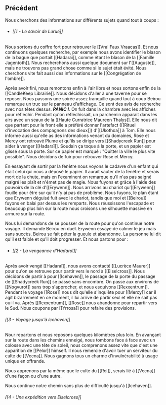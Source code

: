 ## Précédent

Nous cherchons des informations sur différents sujets quand tout à coups :

- ###### [[1 - Le savoir de Lurué]]

Nous sortons du coffre fort pour retrouver le [[Vrai Faux Vraacas]]. Et nous continuons quelques recherche, par exemple nous avons identifier le blason de la bague que portait [[Hadaraï]], comme étant le blason de la [[Famille Jagentoth]]. Nous recherchons aussi quelque document sur l'[[Auguste]], mais ne trouvons pas grand chose comme si le sujet était évité. Nous cherchons vite fait aussi des informations sur le [[Congrégation de l'ombre]]. 

Après avoir fini, nous remontons enfin à l'air libre et nous sortons enfin de la [[CandleKeep Librairie]]. Nous décidons d'aller à une taverne pour se reposer. Nous passons une soirée assez tranquille quand tout à coup Beirou remarque un truc sur le panneau d'affichage. Ce sont des avis de recherche avec nos têtes dessus. ***PANIC !***. 
On fuit dans la chambre avec les affiches pour réfléchir. Pendant qu'on réfléchissait, un parchemin apparait dans les airs avec un seaux de la [[Haute Curratrice Maureen Thalys]]. Elle nous dit que partant pour le front elle a préféré donner l'artefact ([[Rituel d'invocation des compagnons des dieux]]) d'[[Ukothoa]] à Tom. Elle nous informe aussi qu'elle as des informations venant du domaines, Rose et Mercy ont retrouvé Plume et qu'ils se dirige vers [[Shadycreek Run]] pour aider à venger [[Hadaraï]]. Soudain ça toque à la porte, et un papier est glissé sous la porte. Sur ce papier est marqué : "Quitter la ville le plus vite possible". Nous décidons de fuir pour retrouver Rose et Mercy.

En essayant de sortir par la fenêtre nous voyons le cadavre d'un enfant qui était celui qui nous a déposé le papier. Il aurait sauter de la fenêtre et serais mort de la chute, mais en l'examinent on remarque qu'il n'as pas saigné malgré les plaît et n'émet pas de magie. Nous fuyons et grâce à l'aide des pouvoirs de la clé d'[[Erywenn]]. Nous arrivons au chariot qu'[[Erywenn]] fouille pour être sur qu'il n'y ai pas de problème. Nous fuyons, le plan étant que Erywenn déguisé fuit avec le chariot, tandis que moi et [[Beirou]] fuyons en balai par dessus les remparts.  Nous réussissons l'escapade et beaucoup plus loin sur la route nous croisons une silhouette massive en armure sur la route.

Nous lui demandons de se pousser de la route pour qu'on continue notre voyage. Il demande Beirou en duel. Erywenn essaye de calmer le jeu mais sans succès. Beirou se fait péter la gueule et abandonne. La personne lui dit qu'il est faible et qu'il doit progresser. Et nous partons pour :

- ###### [[2 - La vengeance d'Hadaraï]]

Après avoir vengé [[Hadaraï]], nous avons contacté [[Lucrèce Maurer]] pour qu'on se retrouve pour partir vers le nord à [[Eiselcross]]. Nous décidons de partir à pour [[Icehaven]], le passage de la porte du passage de [[Shadycreek Run]] se passe sans encombre. On passe aux environs de [[Nogvurot]] sans trop s'approcher, et nous esquivons [[Rexxentrum]]. Pendant le voyage [[Rose]] nous dit qu'elle s'inquiète pour [[Mercy]] car il agit bizarrement en ce moment, il lui arrive de partir seul et elle ne sait pas ou il va. Après [[Rexxentrum]], [[Rose]] nous abandonne pour repartir vers le Sud. Nous coupons par [[Yrrosa]] pour refaire des provisions. 

###### [[3 - Voyage jusqu'à Icehaven]]

Nour repartons et nous reposons quelques kilomètres plus loin.
En avançant sur la route dans les chemins enneigé, nous tombons face à face avec un colosse avec une tête de soleil, nous comprenons assez vite que c'est une apparition de [[Pelor]] himself. Il nous remercie d'avoir tuer un serviteur du culte de [[Vecna]].
Nous gagnons tous un charme d'invulnérabilité à usage unique en offrande.

Nous apprenons par la même que le culte du [[Roi]], serais lié à [[Vecna]] d'une façon ou d'une autre. 

Nous continue notre chemin sans plus de difficulté jusqu'à [[Icehaven]].

###### [[4 - Une expédition vers Eiselcross]]




